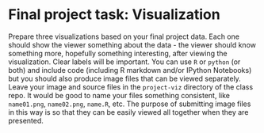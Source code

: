 # Final project task: Visualization

Prepare three visualizations based on your final project data. Each
one should show the viewer something about the data - the viewer
should know something more, hopefully something interesting, after
viewing the visualization. Clear labels will be important. You can use
`R` or `python` (or both) and include code (including R markdown
and/or IPython Notebooks) but you should also produce image files that
can be viewed separately. Leave your image and source files in the
`project-viz` directory of the class repo. It would be good to name your
files something consistent, like `name01.png`, `name02.png`, `name.R`,
etc. The purpose of submitting image files in this way is so that they
can be easily viewed all together when they are presented.
